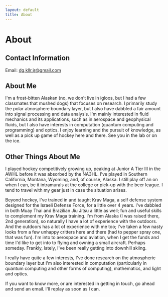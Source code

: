 ```yaml
---
layout: default
title: About
---
```


# About

## Contact Information

Email: <dg.kllr.jr@gmail.com>

## About Me

I'm a frost-bitten Alaskan (no, we don't live in igloos, but I had a few classmates that mushed dogs) that focuses on research. I primarily study the polar atmosphere boundary layer, but I also have dabbled a fair amount into signal processing and data analysis. I'm mainly interested in fluid mechanics and its applications, such as in aerospace and geophysical fluids, but I also have interests in computation (quantum computing and programming) and optics. I enjoy learning and the pursuit of knowledge, as well as a pick up game of hockey here and there. See you in the lab or on the ice.

## Other Things About Me

I played hockey competitively growing up, peaking at Junior A Tier III in the AWHL before it was absorbed by the NA3HL. I've played in Southern California, Montana, Wyoming, and, of course, Alaska. I still play off an on when I can, be it intramurals at the college or pick-up with the beer league. I tend to travel with my gear just in case the situation arises.

Beyond hockey, I've trained in and taught Krav Maga, a self defense system designed for the Israeli Defense Force, for a little over 4 years. I've dabbled in both Muay Thai and Brazilian Jiu Jitsu a little as well; fun and useful skills to complement my Krav Maga training. I'm from Alaska (I was raised there, 2nd generation), so naturally I have a lot of experience with the outdoors. And the outdoors has a lot of experience with me too; I've taken a few nasty looks from a few unhappy critters here and there (had to pepper spray one, that was fun). I'm into to aerospace and aviation, when I get the funds and time I'd like to get into to flying and owning a small aircraft. Perhaps someday. Frankly, lately, I've been really getting into downhill skiing.

I really have quite a few interests, I've done research on the atmospheric boundary layer but I'm also interested in computation (particularly in quantum computing and other forms of computing), mathematics, and light and optics.

If you want to know more, or are interested in getting in touch, go ahead and send an email. I'll replay as soon as I can.
